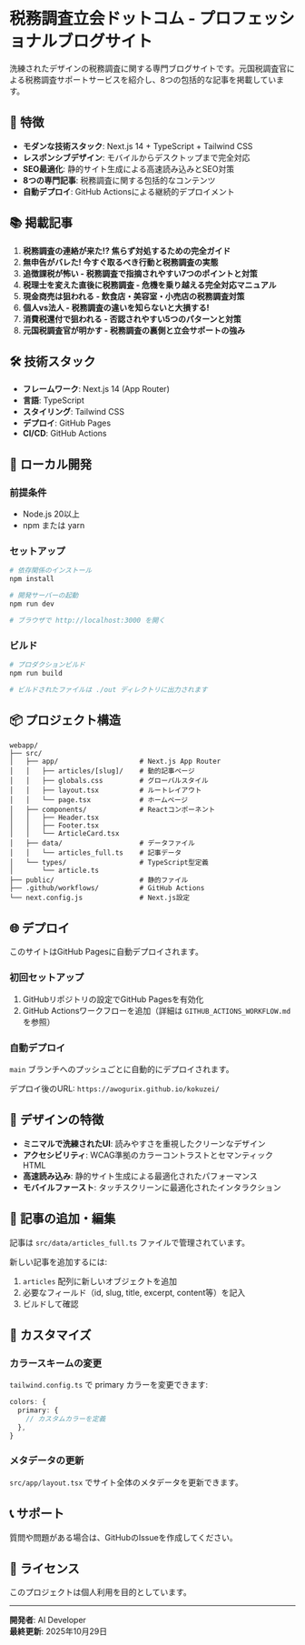 # 税務調査立会ドットコム - プロフェッショナルブログサイト

洗練されたデザインの税務調査に関する専門ブログサイトです。元国税調査官による税務調査サポートサービスを紹介し、8つの包括的な記事を掲載しています。

## 🌟 特徴

- **モダンな技術スタック**: Next.js 14 + TypeScript + Tailwind CSS
- **レスポンシブデザイン**: モバイルからデスクトップまで完全対応
- **SEO最適化**: 静的サイト生成による高速読み込みとSEO対策
- **8つの専門記事**: 税務調査に関する包括的なコンテンツ
- **自動デプロイ**: GitHub Actionsによる継続的デプロイメント

## 📚 掲載記事

1. **税務調査の連絡が来た!? 焦らず対処するための完全ガイド**
2. **無申告がバレた! 今すぐ取るべき行動と税務調査の実態**
3. **追徴課税が怖い - 税務調査で指摘されやすい7つのポイントと対策**
4. **税理士を変えた直後に税務調査 - 危機を乗り越える完全対応マニュアル**
5. **現金商売は狙われる - 飲食店・美容室・小売店の税務調査対策**
6. **個人vs法人 - 税務調査の違いを知らないと大損する!**
7. **消費税還付で狙われる - 否認されやすい5つのパターンと対策**
8. **元国税調査官が明かす - 税務調査の裏側と立会サポートの強み**

## 🛠️ 技術スタック

- **フレームワーク**: Next.js 14 (App Router)
- **言語**: TypeScript
- **スタイリング**: Tailwind CSS
- **デプロイ**: GitHub Pages
- **CI/CD**: GitHub Actions

## 🚀 ローカル開発

### 前提条件

- Node.js 20以上
- npm または yarn

### セットアップ

```bash
# 依存関係のインストール
npm install

# 開発サーバーの起動
npm run dev

# ブラウザで http://localhost:3000 を開く
```

### ビルド

```bash
# プロダクションビルド
npm run build

# ビルドされたファイルは ./out ディレクトリに出力されます
```

## 📦 プロジェクト構造

```
webapp/
├── src/
│   ├── app/                    # Next.js App Router
│   │   ├── articles/[slug]/    # 動的記事ページ
│   │   ├── globals.css         # グローバルスタイル
│   │   ├── layout.tsx          # ルートレイアウト
│   │   └── page.tsx            # ホームページ
│   ├── components/             # Reactコンポーネント
│   │   ├── Header.tsx
│   │   ├── Footer.tsx
│   │   └── ArticleCard.tsx
│   ├── data/                   # データファイル
│   │   └── articles_full.ts    # 記事データ
│   └── types/                  # TypeScript型定義
│       └── article.ts
├── public/                     # 静的ファイル
├── .github/workflows/          # GitHub Actions
└── next.config.js              # Next.js設定
```

## 🌐 デプロイ

このサイトはGitHub Pagesに自動デプロイされます。

### 初回セットアップ

1. GitHubリポジトリの設定でGitHub Pagesを有効化
2. GitHub Actionsワークフローを追加（詳細は `GITHUB_ACTIONS_WORKFLOW.md` を参照）

### 自動デプロイ

`main` ブランチへのプッシュごとに自動的にデプロイされます。

デプロイ後のURL: `https://awogurix.github.io/kokuzei/`

## 🎨 デザインの特徴

- **ミニマルで洗練されたUI**: 読みやすさを重視したクリーンなデザイン
- **アクセシビリティ**: WCAG準拠のカラーコントラストとセマンティックHTML
- **高速読み込み**: 静的サイト生成による最適化されたパフォーマンス
- **モバイルファースト**: タッチスクリーンに最適化されたインタラクション

## 📝 記事の追加・編集

記事は `src/data/articles_full.ts` ファイルで管理されています。

新しい記事を追加するには:

1. `articles` 配列に新しいオブジェクトを追加
2. 必要なフィールド（id, slug, title, excerpt, content等）を記入
3. ビルドして確認

## 🔧 カスタマイズ

### カラースキームの変更

`tailwind.config.ts` で primary カラーを変更できます:

```typescript
colors: {
  primary: {
    // カスタムカラーを定義
  },
}
```

### メタデータの更新

`src/app/layout.tsx` でサイト全体のメタデータを更新できます。

## 📞 サポート

質問や問題がある場合は、GitHubのIssueを作成してください。

## 📄 ライセンス

このプロジェクトは個人利用を目的としています。

---

**開発者**: AI Developer  
**最終更新**: 2025年10月29日
